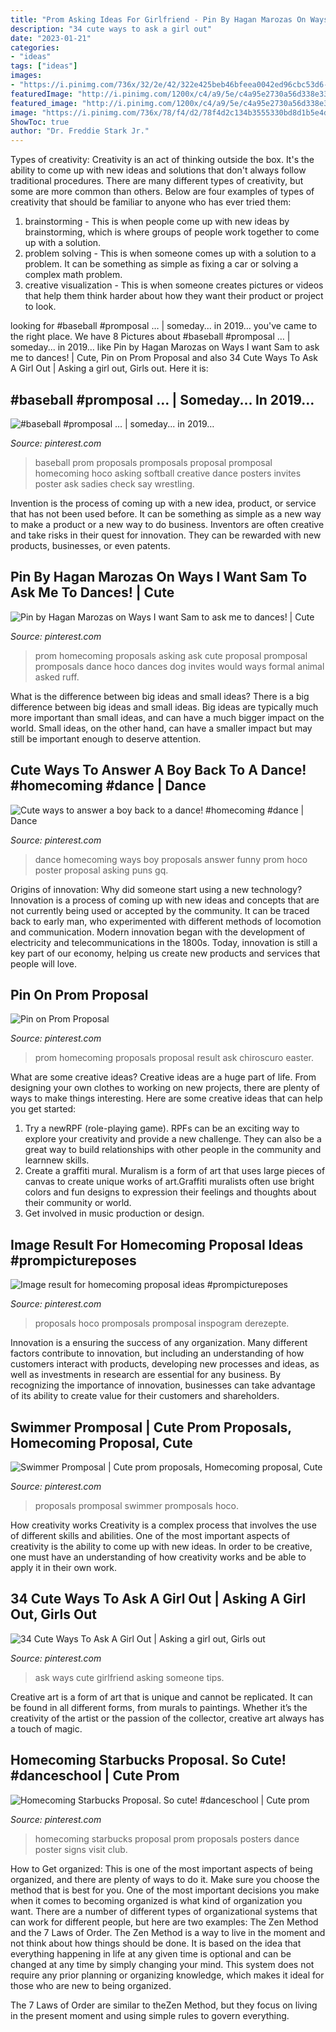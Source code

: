 ```yaml
---
title: "Prom Asking Ideas For Girlfriend - Pin By Hagan Marozas On Ways I Want Sam To Ask Me To Dances!"
description: "34 cute ways to ask a girl out"
date: "2023-01-21"
categories:
- "ideas"
tags: ["ideas"]
images:
- "https://i.pinimg.com/736x/32/2e/42/322e425beb46bfeea0042ed96cbc53d6--homecoming-dance-homecoming-ideas.jpg"
featuredImage: "http://i.pinimg.com/1200x/c4/a9/5e/c4a95e2730a56d338e33366f8d9cc393.jpg"
featured_image: "http://i.pinimg.com/1200x/c4/a9/5e/c4a95e2730a56d338e33366f8d9cc393.jpg"
image: "https://i.pinimg.com/736x/78/f4/d2/78f4d2c134b3555330bd8d1b5e4d1116.jpg"
ShowToc: true
author: "Dr. Freddie Stark Jr."
---
```



Types of creativity:
Creativity is an act of thinking outside the box. It's the ability to come up with new ideas and solutions that don't always follow traditional procedures. 
There are many different types of creativity, but some are more common than others. Below are four examples of types of creativity that should be familiar to anyone who has ever tried them: 

1) brainstorming - This is when people come up with new ideas by brainstorming, which is where groups of people work together to come up with a solution.
2) problem solving - This is when someone comes up with a solution to a problem. It can be something as simple as fixing a car or solving a complex math problem.
3) creative visualization - This is when someone creates pictures or videos that help them think harder about how they want their product or project to look.

	

		
looking for #baseball #promposal … | someday... in 2019… you've came to the right place. We have 8 Pictures about #baseball #promposal … | someday... in 2019… like Pin by Hagan Marozas on Ways I want Sam to ask me to dances! | Cute, Pin on Prom Proposal and also 34 Cute Ways To Ask A Girl Out | Asking a girl out, Girls out. Here it is:
		
    
## #baseball #promposal … | Someday... In 2019…

<img loading=lazy src="https://i.pinimg.com/736x/44/e8/41/44e84111371224ebe98417c4c2dbee97--hoco-proposals-prom-invites-ideas-proposals.jpg?b=t" onerror="this.onerror=null;this.src='https://tse4.mm.bing.net/th?id=OIP.q7dpJg5M3JQ7PzpDyXjiJgHaJ3&amp;pid=15.1';" alt="#baseball #promposal … | someday... in 2019…">

_Source: pinterest.com_

>baseball prom proposals promposals proposal promposal homecoming hoco asking softball creative dance posters invites poster ask sadies check say wrestling. 

	

Invention is the process of coming up with a new idea, product, or service that has not been used before. It can be something as simple as a new way to make a product or a new way to do business. Inventors are often creative and take risks in their quest for innovation. They can be rewarded with new products, businesses, or even patents.

    
## Pin By Hagan Marozas On Ways I Want Sam To Ask Me To Dances! | Cute

<img loading=lazy src="https://i.pinimg.com/736x/eb/c1/a3/ebc1a3b77ab3e7fae89658f9a83d236b--prom-ideas-asking-homecoming-ideas.jpg" onerror="this.onerror=null;this.src='https://tse2.mm.bing.net/th?id=OIP.tZKbVrZLHDpIv3ThWr6irAHaHa&amp;pid=15.1';" alt="Pin by Hagan Marozas on Ways I want Sam to ask me to dances! | Cute">

_Source: pinterest.com_

>prom homecoming proposals asking ask cute proposal promposal promposals dance hoco dances dog invites would ways formal animal asked ruff. 

	

What is the difference between big ideas and small ideas?
There is a big difference between big ideas and small ideas. Big ideas are typically much more important than small ideas, and can have a much bigger impact on the world. Small ideas, on the other hand, can have a smaller impact but may still be important enough to deserve attention.

    
## Cute Ways To Answer A Boy Back To A Dance! #homecoming #dance | Dance

<img loading=lazy src="https://i.pinimg.com/736x/32/2e/42/322e425beb46bfeea0042ed96cbc53d6--homecoming-dance-homecoming-ideas.jpg" onerror="this.onerror=null;this.src='https://tse2.mm.bing.net/th?id=OIP.JLQsLcuM1euKPZZh1rxPdgHaHa&amp;pid=15.1';" alt="Cute ways to answer a boy back to a dance! #homecoming #dance | Dance">

_Source: pinterest.com_

>dance homecoming ways boy proposals answer funny prom hoco poster proposal asking puns gq. 

	

Origins of innovation: Why did someone start using a new technology?
Innovation is a process of coming up with new ideas and concepts that are not currently being used or accepted by the community. It can be traced back to early man, who experimented with different methods of locomotion and communication. Modern innovation began with the development of electricity and telecommunications in the 1800s. Today, innovation is still a key part of our economy, helping us create new products and services that people will love.

    
## Pin On Prom Proposal

<img loading=lazy src="https://i.pinimg.com/736x/5b/af/99/5baf99ef25b46663e9d505757ece7320--prom-proposal-to-cute.jpg" onerror="this.onerror=null;this.src='https://tse1.mm.bing.net/th?id=OIP.PkbPpv45UkQDHrPxqLMIIgHaNK&amp;pid=15.1';" alt="Pin on Prom Proposal">

_Source: pinterest.com_

>prom homecoming proposals proposal result ask chiroscuro easter. 

	

What are some creative ideas?
Creative ideas are a huge part of life. From designing your own clothes to working on new projects, there are plenty of ways to make things interesting. Here are some creative ideas that can help you get started: 
1. Try a newRPF (role-playing game). RPFs can be an exciting way to explore your creativity and provide a new challenge. They can also be a great way to build relationships with other people in the community and learnnew skills. 
2. Create a graffiti mural. Muralism is a form of art that uses large pieces of canvas to create unique works of art.Graffiti muralists often use bright colors and fun designs to expression their feelings and thoughts about their community or world. 
3. Get involved in music production or design.

    
## Image Result For Homecoming Proposal Ideas #prompictureposes

<img loading=lazy src="https://i.pinimg.com/originals/a8/a5/18/a8a51845bce40bec25cfe242cb35f256.jpg" onerror="this.onerror=null;this.src='https://tse2.mm.bing.net/th?id=OIP.upwhuaeCwwmjf5Bb8cVPhAHaJ4&amp;pid=15.1';" alt="Image result for homecoming proposal ideas #prompictureposes">

_Source: pinterest.com_

>proposals hoco promposals promposal inspogram derezepte. 

	

Innovation is a ensuring the success of any organization. Many different factors contribute to innovation, but including an understanding of how customers interact with products, developing new processes and ideas, as well as investments in research are essential for any business. By recognizing the importance of innovation, businesses can take advantage of its ability to create value for their customers and shareholders.

    
## Swimmer Promposal | Cute Prom Proposals, Homecoming Proposal, Cute

<img loading=lazy src="http://i.pinimg.com/1200x/c4/a9/5e/c4a95e2730a56d338e33366f8d9cc393.jpg" onerror="this.onerror=null;this.src='https://tse4.mm.bing.net/th?id=OIP.aFglj_zFFN-zQdXj-xr41QHaJ4&amp;pid=15.1';" alt="Swimmer Promposal | Cute prom proposals, Homecoming proposal, Cute">

_Source: pinterest.com_

>proposals promposal swimmer promposals hoco. 

	

How creativity works
Creativity is a complex process that involves the use of different skills and abilities. One of the most important aspects of creativity is the ability to come up with new ideas. In order to be creative, one must have an understanding of how creativity works and be able to apply it in their own work.

    
## 34 Cute Ways To Ask A Girl Out | Asking A Girl Out, Girls Out

<img loading=lazy src="https://i.pinimg.com/736x/20/bf/82/20bf82a2e4c2fc2cc33d85a570e06a59.jpg" onerror="this.onerror=null;this.src='https://tse1.mm.bing.net/th?id=OIP.oKlswAojHMlEqRFUMs04gQHaLH&amp;pid=15.1';" alt="34 Cute Ways To Ask A Girl Out | Asking a girl out, Girls out">

_Source: pinterest.com_

>ask ways cute girlfriend asking someone tips. 

	

Creative art is a form of art that is unique and cannot be replicated. It can be found in all different forms, from murals to paintings. Whether it’s the creativity of the artist or the passion of the collector, creative art always has a touch of magic.

    
## Homecoming Starbucks Proposal. So Cute! #danceschool | Cute Prom

<img loading=lazy src="https://i.pinimg.com/736x/78/f4/d2/78f4d2c134b3555330bd8d1b5e4d1116.jpg" onerror="this.onerror=null;this.src='https://tse3.mm.bing.net/th?id=OIP.67YZqdiGyDLtSniq8yOFvwHaNK&amp;pid=15.1';" alt="Homecoming Starbucks Proposal. So cute! #danceschool | Cute prom">

_Source: pinterest.com_

>homecoming starbucks proposal prom proposals posters dance poster signs visit club. 

	

How to Get organized: This is one of the most important aspects of being organized, and there are plenty of ways to do it. Make sure you choose the method that is best for you.
One of the most important decisions you make when it comes to becoming organized is what kind of organization you want. There are a number of different types of organizational systems that can work for different people, but here are two examples: The Zen Method and the 7 Laws of Order.
The Zen Method is a way to live in the moment and not think about how things should be done. It is based on the idea that everything happening in life at any given time is optional and can be changed at any time by simply changing your mind. This system does not require any prior planning or organizing knowledge, which makes it ideal for those who are new to being organized.

The 7 Laws of Order are similar to theZen Method, but they focus on living in the present moment and using simple rules to govern everything.

